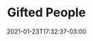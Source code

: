 ---
# Essential settings
title: "Gifted People"
type: "post"
date: 2021-01-23T17:32:37-03:00

# Scheduling
draft: true

# Organization
layout: "journal"
categories: ["Journal"]
tags: [""]

# Thumbnail / Featured
summary: ""
thumb: ""
alt: ""
---